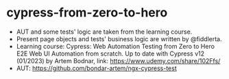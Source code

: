 # cypress-from-zero-to-hero
- AUT and some tests' logic are taken from the learning course. 
- Present page objects and tests' business logic are written by @fiddlerta.
- Learning course: Cypress: Web Automation Testing from Zero to Hero
E2E Web UI Automation from scratch. Up to date with Cypress v12 (01/2023) by Artem Bodnar, link: https://www.udemy.com/share/102Ffs/
- AUT: https://github.com/bondar-artem/ngx-cypress-test
